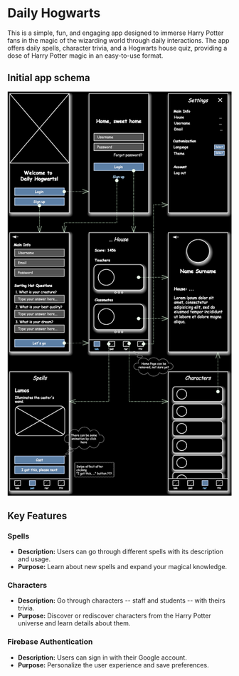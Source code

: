 # Daily Hogwarts

This is a simple, fun, and engaging app designed to immerse Harry Potter fans in the magic of the wizarding world through daily interactions. The app offers daily spells, character trivia, and a Hogwarts house quiz, providing a dose of Harry Potter magic in an easy-to-use format.

## Initial app schema

![screenshot](./assets/app_schema.svg)

## Key Features

### Spells
- **Description:** Users can go through different spells with its description and usage.
- **Purpose:** Learn about new spells and expand your magical knowledge.

### Characters
- **Description:** Go through characters -- staff and students -- with theirs trivia.
- **Purpose:** Discover or rediscover characters from the Harry Potter universe and learn details about them.

### Firebase Authentication
- **Description:** Users can sign in with their Google account.
- **Purpose:** Personalize the user experience and save preferences.